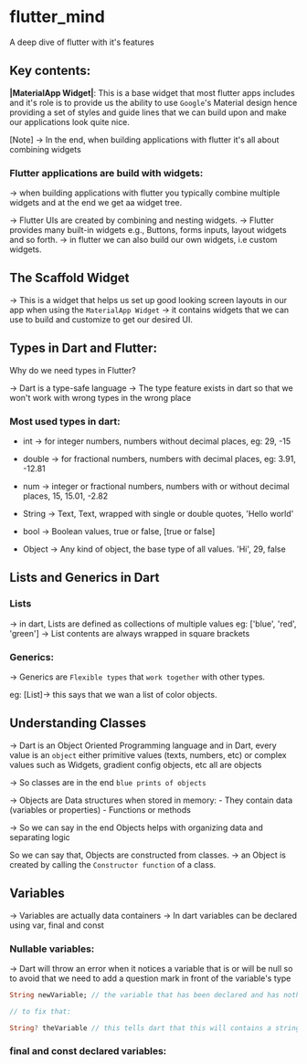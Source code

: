 # flutter_mind

A deep dive of flutter with it's features

## Key contents: 

**|MaterialApp Widget|**: This is a base widget that most flutter apps includes and it's role is to provide us the ability to use `Google`'s Material design hence providing a set of styles and guide lines that we can build upon and make our applications look quite nice.

[Note] -> In the end, when building applications with flutter it's all about combining widgets

### Flutter applications are build with widgets: 
-> when building applications with flutter you typically combine multiple widgets and at the end we get aa widget tree.

-> Flutter UIs are created by combining and nesting widgets.
-> Flutter provides many built-in widgets e.g., Buttons, forms inputs, layout widgets and so forth.
-> in flutter we can also build our own widgets, i.e custom widgets.

## The Scaffold Widget

->  This is a widget that helps us set up good looking screen layouts in our app when using the `MaterialApp Widget`
-> it contains widgets that we can use to build and customize to get our desired UI.

## Types in Dart and Flutter: 

Why do we need types in Flutter?

-> Dart is a type-safe language
-> The type feature exists in dart so that we won't work with wrong types in the wrong  place

### Most used  types in dart: 

- int -> for integer numbers, numbers without decimal places, eg: 29, -15

- double -> for fractional numbers, numbers with decimal places, eg: 3.91, -12.81

- num -> integer or fractional numbers,  numbers with or without decimal places, 15, 15.01, -2.82

- String -> Text, Text, wrapped with single or double quotes, 'Hello world'

- bool   -> Boolean values, true or  false, [true or false]

- Object -> Any kind of object, the base type of all values. 'Hi', 29, false

## Lists and Generics in Dart

### Lists

-> in dart, Lists are defined as collections of multiple values
 eg: ['blue', 'red', 'green'] -> List contents are always wrapped in square brackets

### Generics: 

-> Generics are `Flexible types` that `work together` with other types.

eg: [List<Color>]-> this says that we wan a list of color objects.


## Understanding Classes

-> Dart is an Object Oriented Programming language and in Dart, every value is an `object` either primitive values (texts, numbers, etc) or complex  values such as Widgets, gradient config  objects, etc all are objects

-> So classes are in the end `blue prints of objects`

-> Objects are Data structures when stored in memory: 
    - They contain data (variables or properties)
    - Functions or methods

-> So we can say in the  end  Objects helps with organizing data and separating logic

So we can say that, Objects  are constructed from classes.
-> an Object  is created by calling the  `Constructor function` of a class.

## Variables

-> Variables are actually data containers
-> In dart variables can be declared using var, final and const

### Nullable variables: 

-> Dart will throw an error when it notices a variable that is or will be null so to avoid that we need to add a question mark in front of the variable's type

```dart
String newVariable; // the variable that has been declared and has nothing in it, by default dart will assign it `null` and will thrown an error

// to fix that: 

String? theVariable // this tells dart that this will contains a string or null -> hence allowing dart to accept null value on the variable
```

### final and const declared variables: 

